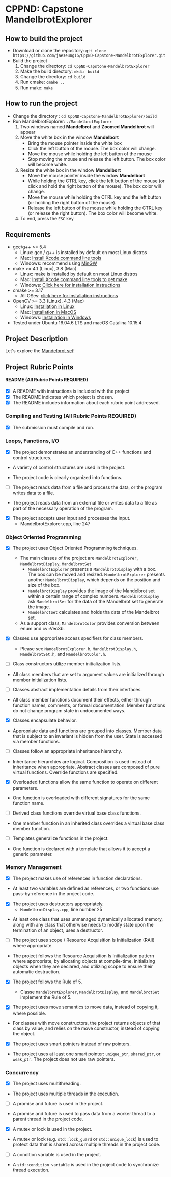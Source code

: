 # CPPND: Capstone MandelbrotExplorer

## How to build the project

- Download or clone the repository: `git clone https://github.com/jaeseung16/CppND-Capstone-MandelbrotExplorer.git`
- Build the project
  1. Change the directory: `cd CppND-Capstone-MandelbrotExplorer`
  2. Make the build directory: `mkdir build`
  3. Change the directory: `cd build`
  4. Run cmake: `cmake ..`
  5. Run make: `make`

## How to run the project
- Change the directory : `cd CppND-Capstone-MandelbrotExplorer/build`
- Run MandelbrotExplorer: `./MandelbrotExplorer`
  1. Two windows named **Mandelbrot** and **Zoomed Mandelbrot** will appear
  2. Move the white box in the window **Mandelbort**
     - Bring the mouse pointer inside the white box
     - Click the left button of the mouse. The box color will change.
     - Move the mouse while holding the left button of the mouse
     - Stop moving the mouse and release the left button. The box color will become white.
  3. Resize the white box in the window **Mandelbort**
     - Move the mouse pointer inside the window **Mandelbort**
     - While holding the CTRL key, click the left button of the mouse (or click and hold the right button of the mouse). The box color will change.
     - Move the mouse while holding the CTRL key and the left button (or holding the right button of the mouse).
     - Release the left button of the mouse while holding the CTRL key (or release the right button). The box color will become white.
  4. To end, press the `ESC` key

## Requirements 
- gcc/g++ >= 5.4
  - Linux: gcc / g++ is installed by default on most Linux distros
  - Mac: [Install Xcode command line tools](https://developer.apple.com/xcode/resources/)
  - Windows: recommend using [MinGW](http://www.mingw.org/)
- make >= 4.1 (Linux), 3.8 (Mac)
  - Linux: make is installed by default on most Linux distros
  - Mac: [Install Xcode command line tools to get make](https://developer.apple.com/xcode/resources/)
  - Windows: [Click here for installation instructions](http://gnuwin32.sourceforge.net/packages/make.htm)
- cmake >= 3.17
  - All OSes: [click here for installation instructions](https://cmake.org/install/)
- OpenCV >= 3.3 (Linux), 4.3 (Mac)
  - Linux: [Installation in Linux](https://docs.opencv.org/master/d7/d9f/tutorial_linux_install.html)
  - Mac: [Installation in MacOS](https://docs.opencv.org/master/d0/db2/tutorial_macos_install.html)
  - Windows: [Installation in Windows](https://docs.opencv.org/master/d3/d52/tutorial_windows_install.html)
- Tested under Ubuntu 16.04.6 LTS and macOS Catalina 10.15.4

## Project Description

Let's explore the [Mandelbrot set](https://en.wikipedia.org/wiki/Mandelbrot_set)!



## Project Rubric Points

#### README (All Rubric Points REQUIRED)
- [x] A README with instructions is included with the project
- [x] The README indicates which project is chosen.
- [x] The README includes information about each rubric point addressed.

### Compiling and Testing (All Rubric Points REQUIRED)
- [x] The submission must compile and run.

### Loops, Functions, I/O
- [x] The project demonstrates an understanding of C++ functions and control structures.

* A variety of control structures are used in the project.

* The project code is clearly organized into functions.

- [ ] The project reads data from a file and process the data, or the program writes data to a file.

* The project reads data from an external file or writes data to a file as part of the necessary operation of the program.

- [x] The project accepts user input and processes the input.
  - MandelbrotExplorer.cpp, line 247

### Object Oriented Programming

- [x] The project uses Object Oriented Programming techniques.
  - The main classes of the project are `MandelbrotExplorer`, `MandelbrotDisplay`, `MandelbrotSet`
    - `MandelbrotExplorer` presents a `MandelbrotDisplay` with a box. The box can be moved and resized. `MandelbrotExplorer` presents another `MandelbrotDisplay`, which depends on the position and size of the box.
    - `MandelbrotDisplay` provides the image of the Mandelbrot set within a certain range of complex numbers. `MandelbrotDisplay` ask `MandelbrotSet` for the data of the Mandelbrot set to generate the image.
    - `MandelbrotSet` calculates and holds tha data of the Mandelbrot set.
  - As a support class, `MandelbrotColor` provides conversion between enum and cv::Vec3b.

- [x] Classes use appropriate access specifiers for class members.
  - Please see `MandelbrotExplorer.h`, `MandelbrotDisplay.h`, `MandelbrotSet.h`, and `MandelbrotColor.h`.

- [ ] Class constructors utilize member initialization lists.

* All class members that are set to argument values are initialized through member initialization lists.

- [ ] Classes abstract implementation details from their interfaces.

* All class member functions document their effects, either through function names, comments, or formal documentation. Member functions do not change program state in undocumented ways.

- [x] Classes encapsulate behavior.

* Appropriate data and functions are grouped into classes. Member data that is subject to an invariant is hidden from the user. State is accessed via member functions.

- [ ] Classes follow an appropriate inheritance hierarchy.

* Inheritance hierarchies are logical. Composition is used instead of inheritance when appropriate. Abstract classes are composed of pure virtual functions. Override functions are specified.

- [x] Overloaded functions allow the same function to operate on different parameters.

* One function is overloaded with different signatures for the same function name.

- [ ] Derived class functions override virtual base class functions.

* One member function in an inherited class overrides a virtual base class member function.

- [ ] Templates generalize functions in the project.

* One function is declared with a template that allows it to accept a generic parameter.

### Memory Management

- [x] The project makes use of references in function declarations.

* At least two variables are defined as references, or two functions use pass-by-reference in the project code.

- [x] The project uses destructors appropriately.
  - `MandelbrotDisplay.cpp`, line number 25

* At least one class that uses unmanaged dynamically allocated memory, along with any class that otherwise needs to modify state upon the termination of an object, uses a destructor.

- [ ] The project uses scope / Resource Acquisition Is Initialization (RAII) where appropriate.

* The project follows the Resource Acquisition Is Initialization pattern where appropriate, by allocating objects at compile-time, initializing objects when they are declared, and utilizing scope to ensure their automatic destruction.

- [x] The project follows the Rule of 5.
  - Classe `MandelbrotExplorer`, `MandelbrotDisplay`, and `MandelbrotSet` implement the Rule of 5.

- [x] The project uses move semantics to move data, instead of copying it, where possible.

* For classes with move constructors, the project returns objects of that class by value, and relies on the move constructor, instead of copying the object.

- [x] The project uses smart pointers instead of raw pointers.

* The project uses at least one smart pointer: `unique_ptr`, `shared_ptr`, or `weak_ptr`. The project does not use raw pointers.

### Concurrency

- [x] The project uses multithreading.

* The project uses multiple threads in the execution.

- [ ] A promise and future is used in the project.

* A promise and future is used to pass data from a worker thread to a parent thread in the project code.

- [x] A mutex or lock is used in the project.

* A mutex or lock (e.g. `std::lock_guard` or `std::unique_lock`) is used to protect data that is shared across multiple threads in the project code.

- [ ] A condition variable is used in the project.

* A `std::condition_variable` is used in the project code to synchronize thread execution.
